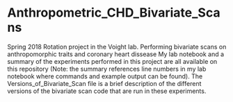 # Anthropometric_CHD_Bivariate_Scans
Spring 2018 Rotation project in the Voight lab. Performing bivariate scans on anthropomorphic traits and coronary heart dissease
My lab notebook and a summary of the experiments performed in this project are all available on this repository (Note: the summary references line numbers in my lab notebook where commands and example output can be found). The Versions_of_Bivariate_Scan file is a brief description of the different versions of the bivariate scan code that are run in these experiments.
